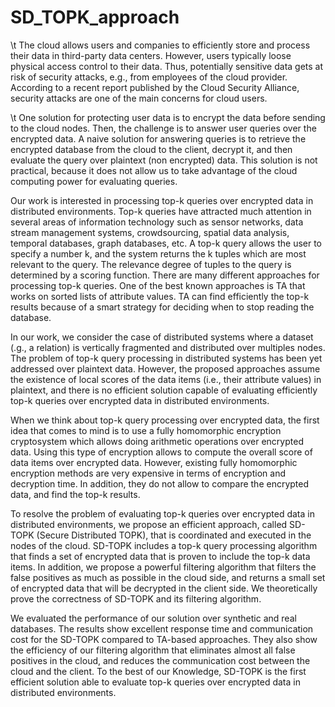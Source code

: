 # SD_TOPK_approach

  \t The cloud allows users and companies to efficiently store and process their data in third-party data centers. However, users typically loose physical access control to their data. Thus, potentially sensitive data gets at risk of security attacks, e.g., from employees of the cloud provider. According to a recent report published by the Cloud Security Alliance, security attacks are one of the main concerns for cloud users.

  \t One solution for protecting user data is to encrypt the data before sending to the cloud nodes. Then, the challenge is to answer user queries over the encrypted data. A naive solution for answering queries is to retrieve the encrypted database from the cloud to the client, decrypt it, and then evaluate the query over plaintext (non encrypted) data. This solution is not practical, because it does not allow us to take advantage of the cloud computing power for evaluating queries.

  Our work is interested in processing top-k queries over encrypted data in distributed environments. Top-k queries have attracted much attention in several areas of information technology such as sensor networks, data stream management systems, crowdsourcing, spatial data analysis, temporal databases, graph databases, etc. A top-k query allows the user to specify a number k, and the system returns the k tuples which are most relevant to the query. The relevance degree of tuples to the query is determined by a scoring function. There are many different approaches for processing top-k queries. One of the best known approaches is TA that works on sorted lists of attribute values. TA can find efficiently the top-k results because of a smart strategy for deciding when to stop reading the database.

  In our work, we consider the case of distributed systems where a dataset (.g., a relation) is vertically fragmented and distributed over multiples nodes. The problem of top-k query processing in distributed systems has been yet addressed over plaintext data. However, the proposed approaches assume the existence of local scores of the data items (i.e., their attribute values) in plaintext, and there is no efficient solution capable of evaluating efficiently top-k queries over encrypted data in distributed environments.

  When we think about top-k query processing over encrypted data, the first idea that comes to mind is to use a fully homomorphic encryption cryptosystem which allows doing arithmetic operations over encrypted data. Using this type of encryption allows to compute the overall score of data items over encrypted data. However, existing fully homomorphic encryption methods are very expensive in terms of encryption and decryption time. In addition, they do not allow to compare the encrypted data, and find the top-k results.

  To resolve the problem of evaluating top-k queries over encrypted data in distributed environments, we propose an efficient approach, called SD-TOPK (Secure Distributed TOPK), that is coordinated and executed in the nodes of the cloud. SD-TOPK includes a top-k query processing algorithm that finds a set of encrypted data that is proven to include the top-k data items. In addition, we propose a powerful filtering algorithm that filters the false positives as much as possible in the cloud side, and returns a small set of encrypted data that will be decrypted in the client side. We theoretically prove the correctness of SD-TOPK and its filtering algorithm. 

  We evaluated the performance of our solution over synthetic and real databases. The results show excellent response time and communication cost for the SD-TOPK compared to TA-based approaches. They also show the efficiency of our filtering algorithm that eliminates almost all false positives in the cloud, and reduces the communication cost between the cloud and the client. To the best of our Knowledge, SD-TOPK is the first efficient solution able to evaluate top-k queries over encrypted data in distributed environments.

